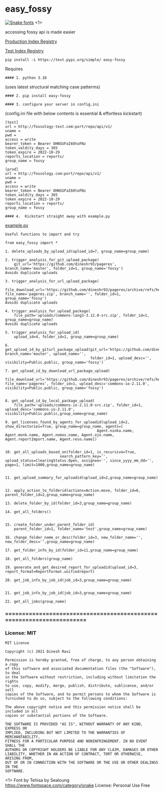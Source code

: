 # easy_fossy

[![Snake fonts](https://see.fontimg.com/api/renderfont4/mLZ3a/eyJyIjoiZnMiLCJoIjoxNzEsInciOjI2MjUsImZzIjo2NSwiZmdjIjoiIzAwMDAwMCIsImJnYyI6IiNGRkZGRkYiLCJ0IjoxfQ/ZWFzeV9mb3NzeQ/terasong.png)](https://www.fontspace.com/category/snake) <1>

accessing fossy api is made easier

[Production Index Registry](https://pypi.org/project/easy-fossy/)

[Test Index Registry](https://test.pypi.org/project/easy-fossy/)

```
pip install -i https://test.pypi.org/simple/ easy-fossy
```

Requires

```
#### 1. python 3.10
```

(uses latest structural matching case patterms)

```
#### 2. pip install easy-fossy

```

```
#### 3. configure your server in config.ini
```

(config.ini file with below contents is essential & effortless kickstart)

```
[test]
url = http://fossology-test.com:port/repo/api/v1/
uname =
pwd =
access = write
bearer_token = Bearer OHNSUFaI6OtoFNz
token_valdity_days = 365
token_expire = 2022-10-29
reports_location = reports/
group_name = fossy

[prod]
url = http://fossology.com:port/repo/api/v1/
uname =
pwd =
access = write
bearer_token = Bearer OHNSUFaI6OtoFNz
token_valdity_days = 365
token_expire = 2022-10-29
reports_location = reports/
group_name = fossy
```

```
#### 4.  Kickstart straight away with example.py
```

[example.py](https://github.com/dineshr93/easy_fossy/blob/master/example.py)

```
Useful functions to import and try

from easy_fossy import *

1. delete_uploads_by_upload_id(upload_id=7, group_name=group_name)

2. trigger_analysis_for_git_upload_package(
    git_url='https://github.com/dineshr93/pageres', branch_name='master', folder_id=1, group_name='fossy')
Avoids duplicate uploads

3. trigger_analysis_for_url_upload_package(
    file_download_url='https://github.com/dineshr93/pageres/archive/refs/heads/master.zip', file_name='pageres.zip', branch_name='', folder_id=1, group_name='fossy')
Avoids duplicate uploads

4. trigger_analysis_for_upload_package(
    file_path='uploads/commons-lang3-3.12.0-src.zip', folder_id=1, group_name=group_name)
Avoids duplicate uploads

5. trigger_analysis_for_upload_id(
    upload_id=4, folder_id=1, group_name=group_name)

6. get_upload_id_by_giturl_package_upload(git_url='https://github.com/dineshr93/pageres', branch_name='master', upload_name='',
                                       folder_id=1, upload_desc='', visibility=Public.public, group_name='fossy')

7. get_upload_id_by_download_url_package_upload(
    file_download_url='https://github.com/dineshr93/pageres/archive/refs/heads/master.zip', file_name='pageres', folder_id=1, upload_desc='commons-io-2.11.0', visibility=Public.public, group_name='fossy')


8. get_upload_id_by_local_package_upload(
    file_path='uploads/commons-io-2.11.0-src.zip', folder_id=1, upload_desc='commons-io-2.11.0', visibility=Public.public,group_name=group_name)

9. get_licenses_found_by_agents_for_uploadid(upload_id=2, show_directories=True, group_name=group_name, agents=[
                                          Agent.ninka.name, Agent.monk.name, Agent.nomos.name, Agent.ojo.name, Agent.reportImport.name, Agent.reso.name])


10. get_all_uploads_based_on(folder_id=1, is_recursive=True,
                         search_pattern_key='', upload_status=ClearingStatus.Open, assignee='', since_yyyy_mm_dd='', page=1, limit=1000,group_name=group_name)


11. get_upload_summary_for_uploadid(upload_id=2,group_name=group_name)


12. apply_action_to_folderid(actions=Action.move, folder_id=6, parent_folder_id=2,group_name=group_name)

13. delete_folder_by_id(folder_id=3,group_name=group_name)

14. get_all_folders()


15. create_folder_under_parent_folder_id(
    parent_folder_id=1, folder_name='test',group_name=group_name)

16. change_folder_name_or_desc(folder_id=3, new_folder_name='', new_folder_desc='',group_name=group_name)

17. get_folder_info_by_id(folder_id=11,group_name=group_name)

18. get_all_folders(group_name)

19. generate_and_get_desired_report_for_uploadid(upload_id=3, report_format=ReportFormat.unifiedreport)

20. get_job_info_by_job_id(job_id=3,group_name=group_name)


21. get_job_info_by_job_id(job_id=3,group_name=group_name)

22. get_all_jobs(group_name)
```

### =====================================================================

### License: MIT

```
MIT License

Copyright (c) 2021 Dinesh Ravi

Permission is hereby granted, free of charge, to any person obtaining a copy
of this software and associated documentation files (the "Software"), to deal
in the Software without restriction, including without limitation the rights
to use, copy, modify, merge, publish, distribute, sublicense, and/or sell
copies of the Software, and to permit persons to whom the Software is
furnished to do so, subject to the following conditions:

The above copyright notice and this permission notice shall be included in all
copies or substantial portions of the Software.

THE SOFTWARE IS PROVIDED "AS IS", WITHOUT WARRANTY OF ANY KIND, EXPRESS OR
IMPLIED, INCLUDING BUT NOT LIMITED TO THE WARRANTIES OF MERCHANTABILITY,
FITNESS FOR A PARTICULAR PURPOSE AND NONINFRINGEMENT. IN NO EVENT SHALL THE
AUTHORS OR COPYRIGHT HOLDERS BE LIABLE FOR ANY CLAIM, DAMAGES OR OTHER
LIABILITY, WHETHER IN AN ACTION OF CONTRACT, TORT OR OTHERWISE, ARISING FROM,
OUT OF OR IN CONNECTION WITH THE SOFTWARE OR THE USE OR OTHER DEALINGS IN THE
SOFTWARE.
```

<1>
Font by Tehisa by Sealoung
https://www.fontspace.com/category/snake
License: Personal Use Free

